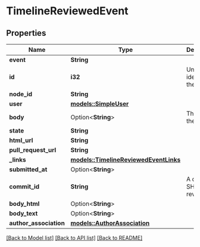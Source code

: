 # TimelineReviewedEvent

## Properties

Name | Type | Description | Notes
------------ | ------------- | ------------- | -------------
**event** | **String** |  | 
**id** | **i32** | Unique identifier of the review | 
**node_id** | **String** |  | 
**user** | [**models::SimpleUser**](simple-user.md) |  | 
**body** | Option<**String**> | The text of the review. | 
**state** | **String** |  | 
**html_url** | **String** |  | 
**pull_request_url** | **String** |  | 
**_links** | [**models::TimelineReviewedEventLinks**](timeline_reviewed_event__links.md) |  | 
**submitted_at** | Option<**String**> |  | [optional]
**commit_id** | **String** | A commit SHA for the review. | 
**body_html** | Option<**String**> |  | [optional]
**body_text** | Option<**String**> |  | [optional]
**author_association** | [**models::AuthorAssociation**](author-association.md) |  | 

[[Back to Model list]](../README.md#documentation-for-models) [[Back to API list]](../README.md#documentation-for-api-endpoints) [[Back to README]](../README.md)


